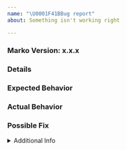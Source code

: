```yaml
---
name: "\U0001F41BBug report"
about: Something isn't working right

---
```


### Marko Version: x.x.x

<!--- Provide the exact version of marko in which you see the bug.  You can run `npm ls marko` to see this. -->

### Details

<!--- Provide a more detailed introduction to the issue itself, and why you consider it to be a bug.  How has this bug affected you? What were you trying to accomplish? -->

### Expected Behavior

<!--- Tell us what should happen -->

### Actual Behavior

<!--- Tell us what happens instead -->

### Possible Fix

<!--- Not obligatory, but suggest a fix or reason for the bug -->

<details><summary>Additional Info</summary>

### Your Environment

<!-- Include as many relevant details about the environment you experienced the bug in -->

* Environment name and version (e.g. Chrome 39, node.js 5.4):
* Operating System and version (desktop or mobile):
* Link to your project:

### Steps to Reproduce

<!-- Provide a link to a live example -->
<!-- or an unambiguous set of steps to reproduce this bug -->
<!-- include code to reproduce, if relevant -->

1.  first...
2.
3.
4.

### Stack Trace

<!-- If an error is thrown, provide the stack trace here -->

</details>
